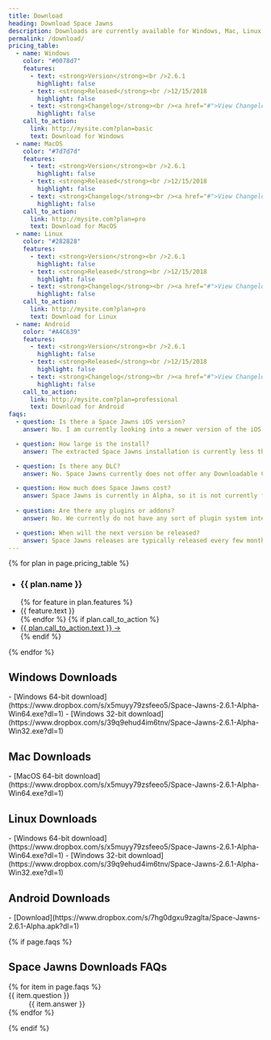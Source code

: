 ```yaml
---
title: Download
heading: Download Space Jawns
description: Downloads are currently available for Windows, Mac, Linux, and Android operating systems.
permalink: /download/
pricing_table:
  - name: Windows
    color: "#0078d7"
    features:
      - text: <strong>Version</strong><br />2.6.1
        highlight: false
      - text: <strong>Released</strong><br />12/15/2018
        highlight: false
      - text: <strong>Changelog</strong><br /><a href="#">View Changelog</a>
        highlight: false
    call_to_action:
      link: http://mysite.com?plan=basic
      text: Download for Windows
  - name: MacOS
    color: "#7d7d7d"
    features:
      - text: <strong>Version</strong><br />2.6.1
        highlight: false
      - text: <strong>Released</strong><br />12/15/2018
        highlight: false
      - text: <strong>Changelog</strong><br /><a href="#">View Changelog</a>
        highlight: false
    call_to_action:
      link: http://mysite.com?plan=pro
      text: Download for MacOS
  - name: Linux
    color: "#282828"
    features:
      - text: <strong>Version</strong><br />2.6.1
        highlight: false
      - text: <strong>Released</strong><br />12/15/2018
        highlight: false
      - text: <strong>Changelog</strong><br /><a href="#">View Changelog</a>
        highlight: false
    call_to_action:
      link: http://mysite.com?plan=pro
      text: Download for Linux
  - name: Android
    color: "#A4C639"
    features:
      - text: <strong>Version</strong><br />2.6.1
        highlight: false
      - text: <strong>Released</strong><br />12/15/2018
        highlight: false
      - text: <strong>Changelog</strong><br /><a href="#">View Changelog</a>
        highlight: false
    call_to_action:
      link: http://mysite.com?plan=professional
      text: Download for Android
faqs:
  - question: Is there a Space Jawns iOS version?
    answer: No. I am currently looking into a newer version of the iOS Developer license so that I can start building and testing Space Jawns for the iOS without paying their yearly fee.

  - question: How large is the install?
    answer: The extracted Space Jawns installation is currently less than X MB as of the X.X.X release.

  - question: Is there any DLC?
    answer: No. Space Jawns currently does not offer any Downloadable Content. We currently only have plans to release standalone versions in the Space Jawns series.

  - question: How much does Space Jawns cost?
    answer: Space Jawns is currently in Alpha, so it is not currently for sale. The Alpha and Beta versions of Space Jawns will be free to play. The final version price is TBD.
    
  - question: Are there any plugins or addons?
    answer: No. We currently do not have any sort of plugin system integrated into the game. We do have plans to support plugins in our Roadmap.

  - question: When will the next version be released?
    answer: Space Jawns releases are typically released every few months to add new content and fix existing major bugs. New releases are available on the downloads page.
---
```


<div class="plans">
  {% for plan in page.pricing_table %}
    <ul class="plan">
      <li style="background: {{ plan.color }}">
        <h3>{{ plan.name }}</h3>
      </li>
      {% for feature in plan.features %}
        <li {% if feature.highlight %} class="highlighted"{% endif %}>{{ feature.text }}</li>
      {% endfor %}
      {% if plan.call_to_action %}
        <li class="pricing-cta"><div class="button"><a style="background: {{ plan.color }}" href="{{ plan.call_to_action.link }}">{{ plan.call_to_action.text }} &rarr;</a></div></li>
      {% endif %}
    </ul>
  {% endfor %}
</div>

<h2 id="windows-downloads">Windows Downloads</h2>
  - [Windows 64-bit download](https://www.dropbox.com/s/x5muyy79zsfeeo5/Space-Jawns-2.6.1-Alpha-Win64.exe?dl=1)
  - [Windows 32-bit download](https://www.dropbox.com/s/39q9ehud4im6tnv/Space-Jawns-2.6.1-Alpha-Win32.exe?dl=1)

<h2 id="mac-downloads">Mac Downloads</h2>
  - [MacOS 64-bit download](https://www.dropbox.com/s/x5muyy79zsfeeo5/Space-Jawns-2.6.1-Alpha-Win64.exe?dl=1)

<h2 id="linux-downloads">Linux Downloads</h2>
  - [Windows 64-bit download](https://www.dropbox.com/s/x5muyy79zsfeeo5/Space-Jawns-2.6.1-Alpha-Win64.exe?dl=1)
  - [Windows 32-bit download](https://www.dropbox.com/s/39q9ehud4im6tnv/Space-Jawns-2.6.1-Alpha-Win32.exe?dl=1)

<h2 id="android-downloads">Android Downloads</h2>
  - [Download](https://www.dropbox.com/s/7hg0dgxu9zaglta/Space-Jawns-2.6.1-Alpha.apk?dl=1)

{% if page.faqs %}
  <h2>Space Jawns Downloads FAQs</h2>
  <dl class="faq">
    {% for item in page.faqs %}
      <div>
        <dt>{{ item.question }}</dt>
        <dd>{{ item.answer }}</dd>
      </div>
    {% endfor %}
  </dl>
{% endif %}
